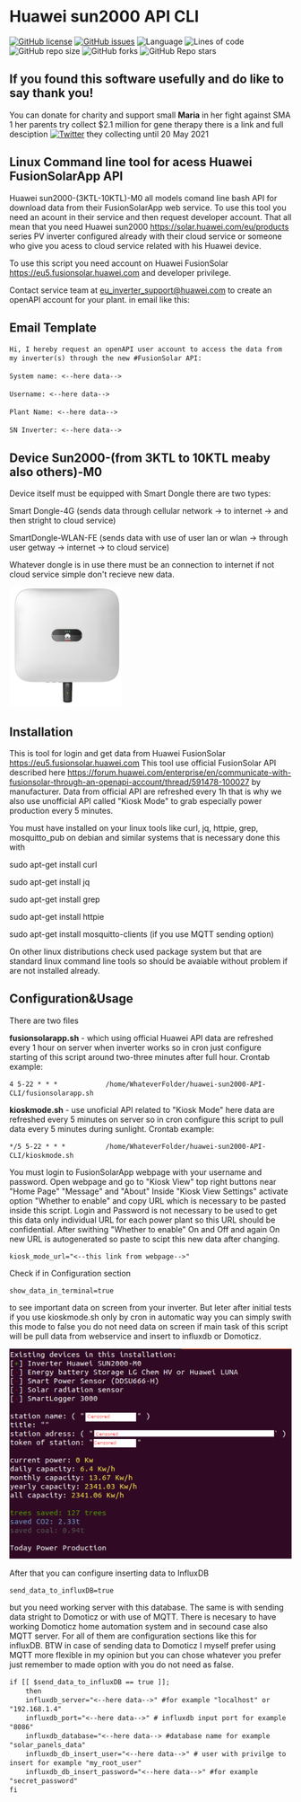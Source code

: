 # Huawei sun2000 API CLI
[![GitHub license](https://img.shields.io/github/license/BlazejosP/huawei-sun2000-API-CLI)](https://github.com/BlazejosP/huawei-sun2000-API-CLI/blob/master/LICENSE)
 [![GitHub issues](https://img.shields.io/github/issues/BlazejosP/huawei-sun2000-API-CLI)](https://github.com/BlazejosP/huawei-sun2000-API-CLI/issues)
 ![Language](https://img.shields.io/badge/made%20with-bash-green)
![Lines of code](https://img.shields.io/tokei/lines/github/BlazejosP/huawei-sun2000-API-CLI)
![GitHub repo size](https://img.shields.io/github/repo-size/BlazejosP/huawei-sun2000-API-CLI)
![GitHub forks](https://img.shields.io/github/forks/BlazejosP/huawei-sun2000-API-CLI)
![GitHub Repo stars](https://img.shields.io/github/stars/BlazejosP/huawei-sun2000-API-CLI?style=social)

If you found this software usefully and do like to say thank you!
-
You can donate for charity and support small <B>Maria</B> in her fight against SMA 1 her parents try collect $2.1 million for gene therapy
there is a link and full desciption
<a href="https://www.siepomaga.pl/en/maria#wplaty"><img alt="Twitter" src="https://img.shields.io/twitter/url?color=yellow&label=Small%20Maria%20versus%20SMA%20type%201&logo=github&logoColor=black&url=https%3A%2F%2Fwww.siepomaga.pl%2Fen%2Fmaria%23wplaty"></a>
they collecting until 20 May 2021

Linux Command line tool for acess Huawei FusionSolarApp API
-
Huawei sun2000-(3KTL-10KTL)-M0 all models comand line bash API for download data from their FusionSolarApp web service. To use this tool you need an acount in their service and then request developer account. That all mean that you need Huawei sun2000 https://solar.huawei.com/eu/products series PV inverter configured already with their cloud service or someone who give you acess to cloud service related with his Huawei device.

To use this script you need account on Huawei FusionSolar https://eu5.fusionsolar.huawei.com and developer privilege.

Contact service team at eu_inverter_support@huawei.com to create an openAPI account for your plant. in email like this:

Email Template
-
```
Hi, I hereby request an openAPI user account to access the data from my inverter(s) through the new #FusionSolar API:

System name: <--here data--> 

Username: <--here data--> 

Plant Name: <--here data--> 

SN Inverter: <--here data-->
```

Device Sun2000-(from 3KTL to 10KTL meaby also others)-M0
-
Device itself must be equipped with Smart Dongle there are two types: 

Smart Dongle-4G (sends data through cellular network -> to internet -> and then stright to cloud service)

SmartDongle-WLAN-FE (sends data with use of user lan or wlan -> through user getway -> internet -> to cloud service)

Whatever dongle is in use there must be an connection to internet if not cloud service simple don't recieve new data. 

![Huawei-sun2000](pictures/3-10-FROUNT-Dongle.png)

Installation
-
This is tool for login and get data from Huawei FusionSolar https://eu5.fusionsolar.huawei.com
This tool use official FusionSolar API described here https://forum.huawei.com/enterprise/en/communicate-with-fusionsolar-through-an-openapi-account/thread/591478-100027 by manufacturer. Data from official API are refreshed every 1h that is why we also use unofficial API called "Kiosk Mode" to grab especially power production every 5 minutes. 

You must have installed on your linux tools like curl, jq, httpie, grep, mosquitto_pub on debian and similar systems that is necessary done this with

sudo apt-get install curl

sudo apt-get install jq

sudo apt-get install grep

sudo apt-get install httpie

sudo apt-get install mosquitto-clients (if you use MQTT sending option)

On other linux distributions check used package system but that are standard linux command line tools so should be avaiable without problem if are not installed already. 

Configuration&Usage
-
There are two files


<b>fusionsolarapp.sh</b> - which using official Huawei API data are refreshed every 1 hour on server when inverter works so in cron just configure starting of this script around two-three minutes after full hour. Crontab example:
```
4 5-22 * * *            /home/WhateverFolder/huawei-sun2000-API-CLI/fusionsolarapp.sh
```
<b>kioskmode.sh</b> - use unoficial API related to "Kiosk Mode" here data are refreshed every 5 minutes on server so in cron configure this script to pull data every 5 minutes during sunlight. Crontab example:
```
*/5 5-22 * * *          /home/WhateverFolder/huawei-sun2000-API-CLI/kioskmode.sh
```
You must login to FusionSolarApp webpage with your username and password. Open webpage and go to "Kiosk View" top right buttons near "Home Page" "Message" and "About" Inside "Kiosk View Settings" activate option "Whether to enable" and copy URL which is necessary to be pasted inside this script. Login and Password is not necessary to be used to get this data only individual URL for each power plant so this URL should be confidential. After swithing "Whether to enable" On and Off and again On new URL is autogenerated so paste to scipt this new data after changing.
```
kiosk_mode_url="<--this link from webpage-->"
```
Check if in Configuration section
```
show_data_in_terminal=true
```
to see important data on screen from your inverter. But leter after initial tests if you use kioskmode.sh only by cron in automatic way you can simply swith this mode to false you do not need data on screen if main task of this script will be pull data from webservice and insert to influxdb or Domoticz.  

![Kioskmode](pictures/kioskmode.png)

After that you can configure inserting data to InfluxDB
```
send_data_to_influxDB=true
```
but you need working server with this database. The same is with sending data stright to Domoticz or with use of MQTT.
There is necesary to have working Domoticz home automation system and in secound case also MQTT server. For all of them are configuration sections like this for influxDB. BTW in case of sending data to Domoticz I myself prefer using MQTT more flexible in my opinion but you can chose whatever you prefer just remember to made option with you do not need as false. 
```
if [[ $send_data_to_influxDB == true ]];
	then
	influxdb_server="<--here data-->" #for example "localhost" or "192.168.1.4"
	influxdb_port="<--here data-->" # influxdb input port for example "8086"
	influxdb_database="<--here data--> #database name for example "solar_panels_data" 
	influxdb_db_insert_user="<--here data-->" # user with privilge to insert for example "my_root_user" 
	influxdb_db_insert_password="<--here data-->" #for example "secret_password" 
fi
```



